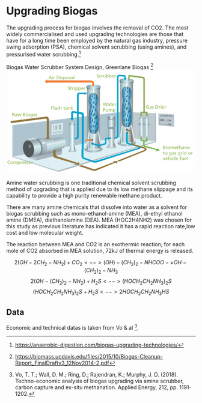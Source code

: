 # Upgrading Biogas

The upgrading process for biogas involves the removal of CO2. The most widely commercialised and used upgrading technologies are those that have for a long time been employed by the natural gas industry, pressure swing adsorption (PSA), chemical solvent scrubbing (using amines), and pressurised water scrubbing.[^2]

Biogas Water Scrubber System Design, Greenlane Biogas [^3]
![](water_scrubbing.PNG) 


Amine water scrubbing is one traditional chemical solvent scrubbing method of upgrading that is applied due to its low methane slippage and its capability to provide a high purity renewable methane product.

There are many amine chemicals that dissolve into water as a solvent for biogas scrubbing such as mono-ethanol-amine (MEA), di-ethyl ethanol amine (DMEA), diethanolamine (DEA). MEA (HOC2H4NH2) was chosen for this study as previous literature has indicated it has a rapid reaction rate,low cost and low molecular weight.

The reaction between MEA and CO2 is an exothermic reaction; for each mole of CO2 absorbed in MEA solution, 72kJ of thermal energy is released.

$$ 2(OH - 2CH_2 - NH_2) + CO_2 <--> (OH) - (CH_2)_2 - NHCOO- + OH - (CH_2)_2 - NH_3$$
$$2(OH - (CH_2)_2 - NH_2) + H_2S <--> (HOCH_2CH_2NH_3)_2S$$
$$(HOCH_2CH_2NH_3)_2S + H_2S <-->2HOCH_2CH_2NH_3HS$$

## Data     

Economic and technical datas is taken from Vo & al [^1].


 
[^1]: Vo, T. T.; Wall, D. M.; Ring, D.; Rajendran, K.; Murphy, J. D. (2018). Techno-economic analysis of biogas upgrading via amine scrubber, carbon capture and ex-situ methanation. Applied Energy, 212, pp. 1191-1202.
[^2]:https://anaerobic-digestion.com/biogas-upgrading-technologies/
[^3]:https://biomass.ucdavis.edu/files/2015/10/Biogas-Cleanup-Report_FinalDraftv3_12Nov2014-2.pdf